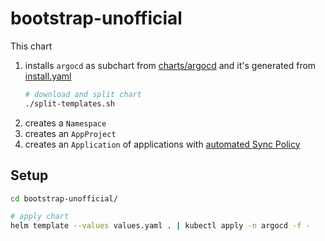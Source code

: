 # bootstrap-unofficial

This chart

1. installs `argocd` as subchart from [charts/argocd](charts/argocd) and it's generated from [install.yaml](https://github.com/argoproj/argo-cd/blob/master/manifests/install.yaml)
    ```bash
    # download and split chart
    ./split-templates.sh
    ```
2. creates a `Namespace`
3. creates an `AppProject`
4. creates an `Application` of applications with [automated Sync Policy](https://argoproj.github.io/argo-cd/user-guide/auto_sync)

## Setup

```bash
cd bootstrap-unofficial/

# apply chart
helm template --values values.yaml . | kubectl apply -n argocd -f -
```
